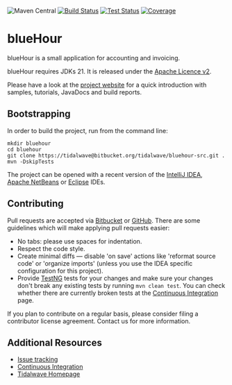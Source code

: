 ![Maven Central](https://img.shields.io/maven-central/v/it.tidalwave.accounting/bluehour.svg)
[![Build Status](https://img.shields.io/jenkins/s/http/services.tidalwave.it/ci/job/blueHour_Build_from_Scratch.svg)](http://services.tidalwave.it/ci/view/blueHour)
[![Test Status](https://img.shields.io/jenkins/t/http/services.tidalwave.it/ci/job/blueHour.svg)](http://services.tidalwave.it/ci/view/blueHour)
[![Coverage](https://img.shields.io/jenkins/coverage/jacoco?jobUrl=https%3A%2F%2Fservices.tidalwave.it%2Fci%2Fview%2FblueHour%2Fjob%2FblueHour%2F)](http://services.tidalwave.it/ci/view/blueHour)

blueHour
================================

blueHour is a small application for accounting and invoicing.

blueHour requires JDKs 21.
It is released under the [Apache Licence v2](https://www.apache.org/licenses/LICENSE-2.0.txt).

Please have a look at the [project website](http://bluehour.tidalwave.it) for a quick introduction with samples, tutorials, JavaDocs and build reports.


Bootstrapping
-------------

In order to build the project, run from the command line:

```shell
mkdir bluehour
cd bluehour
git clone https://tidalwave@bitbucket.org/tidalwave/bluehour-src.git .
mvn -DskipTests
```

The project can be opened with a recent version of the [IntelliJ IDEA](https://www.jetbrains.com/idea/), 
[Apache NetBeans](https://netbeans.apache.org/) or [Eclipse](https://www.eclipse.org/ide/) IDEs.


Contributing
------------

Pull requests are accepted via [Bitbucket](https://tidalwave@bitbucket.org/tidalwave/bluehour-src.git) or [GitHub](). There are some guidelines which will make 
applying pull requests easier:

* No tabs: please use spaces for indentation.
* Respect the code style.
* Create minimal diffs — disable 'on save' actions like 'reformat source code' or 'organize imports' (unless you use the IDEA specific configuration for 
  this project).
* Provide [TestNG](https://testng.org/doc/) tests for your changes and make sure your changes don't break any existing tests by running
```mvn clean test```. You can check whether there are currently broken tests at the [Continuous Integration](http://services.tidalwave.it/ci/view/blueHour) page.

If you plan to contribute on a regular basis, please consider filing a contributor license agreement. Contact us for
 more information.


Additional Resources
--------------------

* [Issue tracking](http://services.tidalwave.it/jira/browse/BH)
* [Continuous Integration](http://services.tidalwave.it/ci/view/blueHour)
* [Tidalwave Homepage](http://tidalwave.it)
